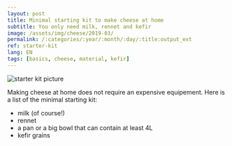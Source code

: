 ```yaml
---
layout: post
title: Minimal starting kit to make cheese at home
subtitle: You only need milk, rennet and kefir
image: /assets/img/cheese/2019-03/
permalink: /:categories/:year/:month/:day/:title:output_ext
ref: starter-kit
lang: EN
tags: [basics, cheese, material, kefir]
---
```


![starter kit picture]({{site.baseurl}}/assets/img/cheese/2019-03/starter-kit.JPG)

<!--excerpt.start-->
Making cheese at home does not require an expensive equipement. Here is a list of the minimal starting kit:<!--excerpt.end-->
- milk (of course!)
- rennet
- a pan or a big bowl that can contain at least 4L
- kefir grains
